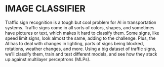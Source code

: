 # IMAGE CLASSIFIER

Traffic sign recognition is a tough but cool problem for AI in transportation systems. Traffic signs come in all sorts of colors, shapes, and sometimes have pictures or text, which makes it hard to classify them. Some signs, like speed limit signs, look almost the same, adding to the challenge. Plus, the AI has to deal with changes in lighting, parts of signs being blocked, rotations, weather changes, and more. Using a big dataset of traffic signs, we'll classify them, train and test different models, and see how they stack up against multilayer perceptrons (MLPs).
